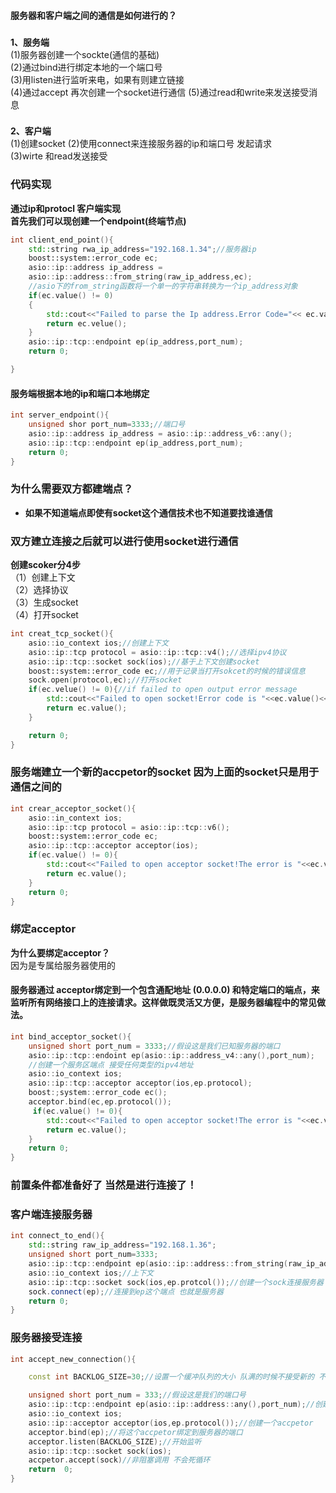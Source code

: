 #### 服务器和客户端之间的通信是如何进行的？    
  
###
**1、服务端**  
(1)服务器创建一个sockte(通信的基础)  
(2)通过bind进行绑定本地的一个端口号  
(3)用listen进行监听来电，如果有则建立链接  
(4)通过accept 再次创建一个socket进行通信
(5)通过read和write来发送接受消息  

### 
**2、客户端**  
(1)创建socket
(2)使用connect来连接服务器的ip和端口号 发起请求  
(3)wirte 和read发送接受  



### 代码实现  
**通过ip和protocl 客户端实现**  
**首先我们可以现创建一个endpoint(终端节点)**  
```cpp
int client_end_point(){
    std::string rwa_ip_address="192.168.1.34";//服务器ip
    boost::system::error_code ec;
    asio::ip::address ip_address = 
    asio::ip::address::from_string(raw_ip_address,ec);
    //asio下的from_string函数将一个单一的字符串转换为一个ip_address对象
    if(ec.value() != 0)
    {
        std::cout<<"Failed to parse the Ip address.Error Code="<< ec.value()<<"Message is" << ec.message();
        return ec.velue();
    }
    asio::ip::tcp::endpoint ep(ip_address,port_num);
    return 0;

} 
```  
#### 服务端根据本地的ip和端口本地绑定  

```cpp
int server_endpoint(){
    unsigned shor port_num=3333;//端口号
    asio::ip::address ip_address = asio::ip::address_v6::any();
    asio::ip::tcp::endpoint ep(ip_address,port_num);
    return 0;
}
```
### 为什么需要双方都建端点？
 - **如果不知道端点即使有socket这个通信技术也不知道要找谁通信**  

### 双方建立连接之后就可以进行使用socket进行通信  
**创建scoker分4步**  
（1）创建上下文  
（2）选择协议  
（3）生成socket  
（4）打开socket  
```cpp
int creat_tcp_socket(){
    asio::io_context ios;//创建上下文  
    asio::ip::tcp protocol = asio::ip::tcp::v4();//选择ipv4协议
    asio::ip::tcp::socket sock(ios);//基于上下文创建socket  
    boost::system::error_code ec;//用于记录当打开sokcet的时候的错误信息  
    sock.open(protocol,ec);//打开socket
    if(ec.velue() != 0){//if failed to open output error message
        std::cout<<"Failed to open socket!Error code is "<<ec.value()<<"Message is "<<ec.error();
        return ec.value();
    }

    return 0;
}
```

### 服务端建立一个新的accpetor的socket 因为上面的socket只是用于通信之间的 
```cpp
int crear_acceptor_socket(){
    asio::in_context ios;
    asio::ip::tcp protocol = asio::ip::tcp::v6();
    boost::system::error_code ec;
    asio::ip::tcp::acceptor acceptor(ios);
    if(ec.value() != 0){
        std::cout<<"Failed to open acceptor socket!The error is "<<ec.value()<<"Message is "<<ec.massage();
        return ec.value();
    }
    return 0;
}
```  
### 绑定acceptor  
**为什么要绑定acceptor？**  
因为是专属给服务器使用的  
  
#### ​​服务器通过 acceptor绑定到一个包含通配地址 (0.0.0.0) 和特定端口的端点，来监听所有网络接口上的连接请求。​​ 这样做既灵活又方便，是服务器编程中的常见做法。
```cpp
int bind_acceptor_socket(){
    unsigned short port_num = 3333;//假设这是我们已知服务器的端口  
    asio::ip::tcp::endoint ep(asio::ip::address_v4::any(),port_num);
    //创建一个服务区端点 接受任何类型的ipv4地址
    asio::io_context ios;
    asio::ip::tcp::acceptor acceptor(ios,ep.protocol);
    boost:;system::error_code ec();
    acceptor.bind(ec,ep.protocol());
     if(ec.value() != 0){
        std::cout<<"Failed to open acceptor socket!The error is "<<ec.value()<<"Message is "<<ec.massage();
        return ec.value();
    }
    return 0;
}

```  

### 前置条件都准备好了 当然是进行连接了！
### 客户端连接服务器
```cpp
int connect_to_end(){
    std::string raw_ip_address="192.168.1.36";
    unsigned short port_num=3333;
    asio::ip::tcp::endpoint ep(asio::ip::address::from_string(raw_ip_address),port_num);//创建一个服务器端点  
    asio::io_context ios;//上下文
    asio::ip::tcp::socket sock(ios,ep.protcol());//创建一个sock连接服务器
    sock.connect(ep);//连接到ep这个端点 也就是服务器
    return 0;
}
```
### 服务器接受连接  
```cpp
int accept_new_connection(){

    const int BACKLOG_SIZE=30;//设置一个缓冲队列的大小 队满的时候不接受新的 不影响accept的

    unsigned short port_num = 333;//假设这是我们的端口号
    asio::ip::tcp::endpoint ep(asio::ip::address::any(),port_num);//创建服务器端口
    asio::io_context ios;
    asio::ip::acceptor acceptor(ios,ep.protocol());//创建一个accpetor
    acceptor.bind(ep);//将这个accpetor绑定到服务器的端口
    acceptor.listen(BACKLOG_SIZE);//开始监听
    asio::ip::tcp::socket sock(ios);
    accpetor.accept(sock)//非阻塞调用 不会死循环
    return  0;
}
```
